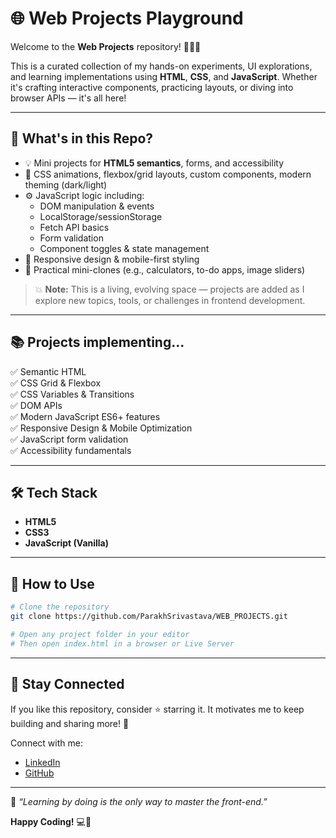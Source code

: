 # 🌐 Web Projects Playground

Welcome to the **Web Projects** repository! 👨‍💻✨

This is a curated collection of my hands-on experiments, UI explorations, and learning implementations using **HTML**, **CSS**, and **JavaScript**.
Whether it's crafting interactive components, practicing layouts, or diving into browser APIs — it's all here!

---

## 🚀 What's in this Repo?
- 💡 Mini projects for **HTML5 semantics**, forms, and accessibility
- 🎨 CSS animations, flexbox/grid layouts, custom components, modern theming (dark/light)
- ⚙️ JavaScript logic including:
  - DOM manipulation & events
  - LocalStorage/sessionStorage
  - Fetch API basics
  - Form validation
  - Component toggles & state management
- 🎯 Responsive design & mobile-first styling
- 🔧 Practical mini-clones (e.g., calculators, to-do apps, image sliders)

> 💥 **Note:** This is a living, evolving space — projects are added as I explore new topics, tools, or challenges in frontend development.

---

## 📚 Projects implementing...
✅ Semantic HTML <br>
✅ CSS Grid & Flexbox <br>
✅ CSS Variables & Transitions <br>
✅ DOM APIs <br>
✅ Modern JavaScript ES6+ features <br>
✅ Responsive Design & Mobile Optimization <br>
✅ JavaScript form validation <br>
✅ Accessibility fundamentals <br>

---

## 🛠 Tech Stack
- **HTML5**
- **CSS3**
- **JavaScript (Vanilla)**

---

## 📌 How to Use
```bash
# Clone the repository
git clone https://github.com/ParakhSrivastava/WEB_PROJECTS.git

# Open any project folder in your editor
# Then open index.html in a browser or Live Server
```

---

## 🌟 Stay Connected
If you like this repository, consider ⭐️ starring it. It motivates me to keep building and sharing more! 🚀

Connect with me:
- [LinkedIn](https://www.linkedin.com/in/psri99/)
- [GitHub](https://github.com/ParakhSrivastava)

---

🧠 _“Learning by doing is the only way to master the front-end.”_

**Happy Coding!** 💻🎨

